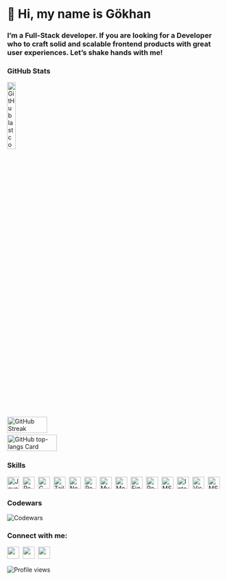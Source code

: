 <div id="toc">
  <ul align="left" style="list-style: none">
    <summary>
      <h1>
        👋 Hi, my name is Gökhan
      </h1>
    </summary>
  </ul>
</div>

**<h3 align="left">I’m a Full-Stack developer. If you are looking for a Developer who to craft solid and scalable frontend products with great user experiences. Let’s shake hands with me!</h3>**

**<h3 align="left">GitHub Stats</h3>**


  <img width="20%" src="https://img.shields.io/github/last-commit/gkhns89/news-for-hackers?style=for-the-badge" alt="GitHub last commit" />
<div style="display: flex; flex-direction: column; gap: 4px; justify-content: center;">
  <img width="43%" src="https://streak-stats.vercel.app?user=gkhns89&theme=react" alt="GitHub Streak" />
  <img width="48%" src="https://github-readme-stats.vercel.app/api/top-langs?username=gkhns89&theme=react&hide_title=false&layout=compact&langs_count=6&hide_progress=false&card_width=400" alt="GitHub top-langs Card" />
</div>

**<h3 align="left">Skills</h3>**

<div style="display: flex; flex-wrap: wrap; gap: 4px; justify-content: left;">
<img src="https://img.shields.io/badge/JavaScript-21232A?logo=javascript&logoColor=white" height="28" alt="JavaScript" style="margin-right: 4px"> 
<img src="https://img.shields.io/badge/React-21232A?logo=react&logoColor=ffffff" height="28" alt="React" style="margin-right: 4px"> 
<img src="https://img.shields.io/badge/C_Sharp-21232A?logo=sharp&logoColor=white" height="28" alt="C Sharp" style="margin-right: 4px">
<img src="https://img.shields.io/badge/Tailwind_CSS-21232A?logo=tailwind-css&logoColor=white" height="28" alt="Tailwind CSS" style="margin-right: 4px">
<img src="https://img.shields.io/badge/Node.js-21232A?logo=node.js&logoColor=white" height="28" alt="Node.js" style="margin-right: 4px">
<img src="https://img.shields.io/badge/PostgreSQL-21232A?logo=postgresql&logoColor=white" height="28" alt="PostgreSQL" style="margin-right: 4px">
<img src="https://img.shields.io/badge/MySQL-21232A?logo=mysql&logoColor=white" height="28" alt="MySQL" style="margin-right: 4px">
<img src="https://img.shields.io/badge/MongoDB-21232A?logo=mongodb&logoColor=white" height="28" alt="MongoDB" style="margin-right: 4px">
<img src="https://img.shields.io/badge/Figma-21232A?logo=figma&logoColor=white" height="28" alt="Figma" style="margin-right: 4px">
<img src="https://img.shields.io/badge/Postman-21232A?logo=postman&logoColor=white" height="28" alt="Postman" style="margin-right: 4px">
<img src="https://img.shields.io/badge/GitHub-21232A?logo=github&logoColor=white" height="28" alt="MS SQL" style="margin-right: 4px">
<img src="https://img.shields.io/badge/IntelliJ_IDEA-21232A?logo=intellijidea&logoColor=white" height="28" alt="IntelliJ IDEA" style="margin-right: 4px">
<img src="https://img.shields.io/badge/Visual_Studio_Code-21232A?logo=visual-studio-code&logoColor=white" height="28" alt="Visual Studio Code" style="margin-right: 4px">
<img src="https://img.shields.io/badge/MS_SQL-21232A?logo=sql&logoColor=white" height="28" alt="MS SQL" style="margin-right: 4px">
  
</div>

**<h3 align="left">Codewars</h3>**

<img src="https://www.codewars.com/users/gkhns89/badges/large" alt="Codewars">

**<h3 align="left">Connect with me:</h3>**

<p align="left"><a href="https://github.com/gkhns89" target="_blank"><img src="https://img.shields.io/badge/GitHub-21232A?style=for-the-badge&logo=github&logoColor=white" height="28" style="margin-right: 4px"></a> <a href="https://www.linkedin.com/in/gokhansisman" target="_blank"><img src="https://img.shields.io/badge/LinkedIn-21232A?style=for-the-badge&logo=linkedin&logoColor=white" height="28" style="margin-right: 4px"></a> <a href="https://gokhan.codes" target="_blank"><img src="https://img.shields.io/badge/Personal_Page-21232A?style=for-the-badge&logo=homepage&logoColor=white" height="28" style="margin-right: 4px"></a></p>

![Profile views](https://komarev.com/ghpvc/?username=gkhns89&label=Profile%20views&color=4338ca&style=flat)
